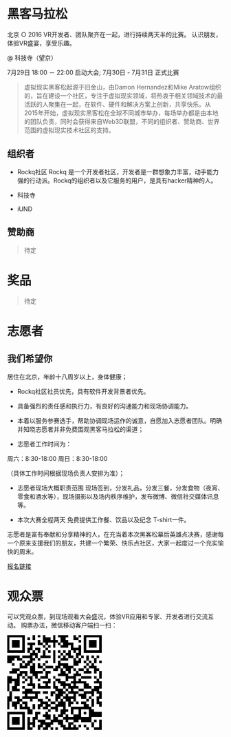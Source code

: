 # 黑客马拉松
北京 ○ 2016
VR开发者、团队聚齐在一起，进行持续两天半的比赛。
认识朋友，体验VR盛宴，享受乐趣。

 @ 科技寺（望京）

 7月29日 18:00 － 22:00 启动大会; 
 7月30日 - 7月31日 正式比赛

 > 虚拟现实黑客松起源于旧金山，由Damon Hernandez和Mike Aratow组织的，旨在建设一个社区，专注于虚拟现实领域，将热衷于相关领域技术的最活跃的人聚集在一起，在软件、硬件和解决方案上创新，共享快乐。从2015年开始，虚拟现实黑客松在全球不同城市举办，每场举办都是由本地的团队负责，同时会获得来自Web3D联盟，不同的组织者、赞助商、世界范围的虚拟现实技术社区的支持。

## 组织者

* Rockq社区
Rockq 是一个开发者社区，开发者是一群想象力丰富，动手能力强的行动派。Rockq的组织者以及它服务的用户，是具有hacker精神的人。

* 科技寺
* iUND

## 赞助商

> 待定

# 奖品

> 待定


# 志愿者

## 我们希望你
居住在北京，年龄十八周岁以上，身体健康；

* Rockq社区社员优先，具有软件开发背景者优先。

* 具备强烈的责任感和执行力，有良好的沟通能力和现场协调能力。

* 本着以服务参赛选手，帮助协调现场运作的诚意，自愿加入志愿者团队。明确并知晓志愿者并非免费围观黑客马拉松的渠道；

* 志愿者工作时间为：

周六：8:30-18:00
周日：8:30-18:00

（具体工作时间根据现场负责人安排为准）；


* 志愿者现场大概职责范围
现场签到，分发礼品，分发三餐，分发食物（夜宵、零食和酒水等），现场摄影以及场内秩序维护，发布微博、微信社交媒体讯息等。

* 本次大赛全程两天
免费提供工作餐、饮品以及纪念 T-shirt一件。

志愿者是富有奉献和分享精神的人，在充当着本次黑客松幕后英雄点决赛，感谢每一个原来支援我们的朋友，共建一个繁荣、快乐点社区，大家一起度过一个充实愉快的周末。

[报名链接](http://form.mikecrm.com/vKOTZG)

# 观众票

可以凭观众票，到现场观看大会盛况，体验VR应用和专家、开发者进行交流互动。
购票办法，微信移动客户端扫一扫：

![img](img/vrhackathon.beijing.2016.audience.ticket.wechat.png)